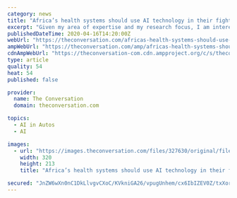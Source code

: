 ```yaml
---
category: news
title: "Africa’s health systems should use AI technology in their fight against COVID-19"
excerpt: "Given my area of expertise and my research focus, I am interested in the role that Artificial Intelligence (AI ... they were then contacted and advised about how to lower that risk. In the US, self-driving bus shuttles have been used to transport COVID-19 tests from one point to another to protect healthcare workers from infection and to ..."
publishedDateTime: 2020-04-16T14:20:00Z
webUrl: "https://theconversation.com/africas-health-systems-should-use-ai-technology-in-their-fight-against-covid-19-135862"
ampWebUrl: "https://theconversation.com/amp/africas-health-systems-should-use-ai-technology-in-their-fight-against-covid-19-135862"
cdnAmpWebUrl: "https://theconversation-com.cdn.ampproject.org/c/s/theconversation.com/amp/africas-health-systems-should-use-ai-technology-in-their-fight-against-covid-19-135862"
type: article
quality: 54
heat: 54
published: false

provider:
  name: The Conversation
  domain: theconversation.com

topics:
  - AI in Autos
  - AI

images:
  - url: "https://images.theconversation.com/files/327630/original/file-20200414-117583-17rfil9.jpg?ixlib=rb-1.1.0&q=45&auto=format&w=320&h=213&fit=crop"
    width: 320
    height: 213
    title: "Africa’s health systems should use AI technology in their fight against COVID-19"

secured: "JnZW6wXn0nC1DkLlvgvCXoC/KVkniGA26/vpugUnhem/cx6IbIZEV0Z/txXor2M/prydjRcl4s/LWlOmhpvxZFwuMgQxba4GQ82rWAt/6VsQXmsJQi8oKh7cBIVnWptsQLu/mMbzC+lRZUOqeATluDGUCsRzfAo9ADqIhd/pesasTAKx7ihdUtp8H/nGSvgQ+AahOiCDAJP9ZpkO6b86Dk53agNhbNfyTFxBLE86RQP3UX0MzPXSXiCbhRer8hnJ32H2a8v7bAjUC1LqCYVecgAYYqNJSJ5Bi94Y4hHNZT/pxtB1O8F8zU7SaQHOdbTy;h7b61jBxNuKQYS5QWerCCg=="
---
```


